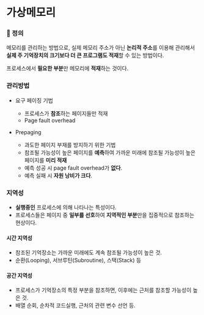 # 가상메모리

### 📌 정의

메모리를 관리하는 방법으로, 실제 메모리 주소가 아닌 **논리적 주소**를 이용해 관리해서 **실제 주 기억장치의 크기보다 더 큰 프로그램도 적재**할 수 있는 방법이다.

프로세스에서 **필요한 부분**만 메모리에 **적재**하는 것이다.

### 관리방법

- 요구 페이징 기법
  - 프로세스가 **참조**하는 페이지들만 적재
  - Page fault overhead

- Prepaging
  - 과도한 페이지 부재를 방지하기 위한 기법
  - 참조될 가능성이 높은 페이지를 **예측**하여 가까운 미래에 참조될 가능성이 높은 페이지를 **미리 적재**
  - 예측 성공 시 page fault overhead가 **없다**.
  - 예측 실패 시 **자원 낭비가 크다**.

### 지역성

- **실행중인** 프로세스에 의해 나타나는 특성이다.
- 프로세스들은 페이지 중 **일부를 선호**하여 **지역적인 부분**만을 집중적으로 참조하는 현상이다.

#### 시간 지역성

- 참조된 기억장소는 가까운 미래에도 계속 참조될 가능성이 높은 것.
- 순환(Looping), 서브루틴(Subroutine), 스택(Stack) 등

#### 공간 지역성

- 프로세스가 기억장소의 특정 부분을 참조하면, 이후에는 근처를 참조할 가능성이 높은 것.
- 배열 순회, 순차적 코드실행, 근처의 관련 변수 선언 등.

